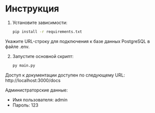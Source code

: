 # Инструкция

1. Установите зависимости:
   ```bash
   pip install -r requirements.txt
Укажите URL-строку для подключения к базе данных PostgreSQL в файле .env.

2. Запустите основной скрипт:
    ```bash
    py main.py
Доступ к документации доступен по следующему URL: http://localhost:3000/docs

Администраторские данные:
- Имя пользователя: admin
- Пароль: 123
